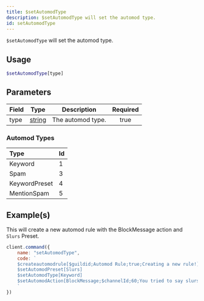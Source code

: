 ```yaml
---
title: $setAutomodType
description: $setAutomodType will set the automod type.
id: setAutomodType
---
```


`$setAutomodType` will set the automod type.

## Usage

```php
$setAutomodType[type]
```

## Parameters

| Field | Type                                                                                              | Description       | Required |
| ----- | ------------------------------------------------------------------------------------------------- | ----------------- | :------: |
| type  | [string](https://developer.mozilla.org/en-US/docs/Web/JavaScript/Reference/Global_Objects/String) | The automod type. |   true   |

### Automod Types

| Type          | Id   |
| :------------ | :--- |
| Keyword       | 1    |
| Spam          | 3    |
| KeywordPreset | 4    |
| MentionSpam   | 5    |

## Example(s)

This will create a new automod rule with the BlockMessage action and `Slurs` Preset.

```javascript
client.command({
    name: "setAutomodType",
    code: `
    $createautomodrule[$guildid;Automod Rule;true;Creating a new rule!]
    $setAutomodPreset[Slurs]
    $setAutomodType[Keyword]
    $setAutomodAction[BlockMessage;$channelId;60;You tried to say slurs, you got blocked!]  
    `
})